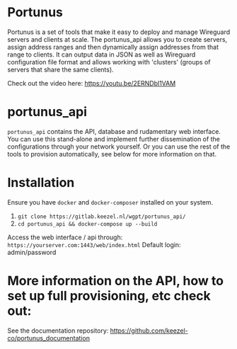 # Portunus

Portunus is a set of tools that make it easy to deploy and manage Wireguard
servers and clients at scale. The portunus_api allows you to create
servers, assign address ranges and then dynamically assign addresses from that
range to clients. It can output data in JSON as well as Wireguard configuration
file format and allows working with 'clusters' (groups of servers that share the
same clients). 

Check out the video here: https://youtu.be/2ERNDbl1VAM

# portunus_api

`portunus_api` contains the API, database and rudamentary web interface. You 
can use this stand-alone and implement further dissemination of the 
configurations through your network yourself. Or you can use the rest of
the tools to provision automatically, see below for more information on that.

# Installation
Ensure you have `docker` and `docker-composer` installed on your system.
1. `git clone https://gitlab.keezel.nl/wgpt/portunus_api/`
2. `cd portunus_api && docker-compose up --build`

Access the web interface / api through:
`https://yourserver.com:1443/web/index.html`
Default login: admin/password

# More information on the API, how to set up full provisioning, etc check out:
See the documentation repository: https://github.com/keezel-co/portunus_documentation
